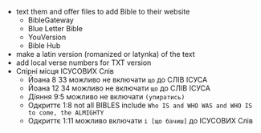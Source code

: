 - text them and offer files to add Bible to their website
  - BibleGateway
  - Blue Letter Bible
  - YouVersion
  - Bible Hub
- make a latin version (romanized or latynka) of the text 
- add local verse numbers for TXT version 
- Спірні місця ІСУСОВИХ Слів
  - Йоана 8 33 можливо не включати `що` до СЛІВ ІСУСА
  - Йоана 12 34 можливо не включати `що` до СЛІВ ІСУСА
  - Дїяння 9:5 можливо не включати `(упиратись)`
  - Одкриттє 1:8 not all BIBLES include `Who IS and WHO WAS and WHO IS to come, the ALMIGHTY`
  - Одкриттє 1:11 можливо включати `і [що бачиш]` до ІСУСОВИХ Слів
